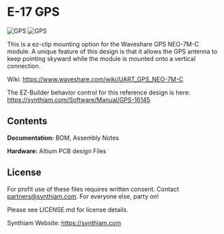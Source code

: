 # E-17 GPS

![GPS](https://live.staticflickr.com/65535/47691864122_4524ba2df8_k.jpg)
![GPS](https://live.staticflickr.com/65535/47691864212_29f635baaf_k.jpg)

This is a ez-clip mounting option for the Waveshare GPS NEO-7M-C module. A unique feature of this design is that it allows the GPS antenna to keep pointing skyward while the module is mounted onto a vertical connection.

Wiki: https://www.waveshare.com/wiki/UART_GPS_NEO-7M-C

The EZ-Builder behavior control for this reference design is here: https://synthiam.com/Software/Manual/GPS-16145

## Contents

**Documentation:** BOM, Assembly Notes

**Hardware:** Altium PCB design Files

## License

For profit use of these files requires written consent. Contact partners@synthiam.com. For everyone else, party on!

Please see LICENSE.md for license details.

Synthiam Website: https://synthiam.com
